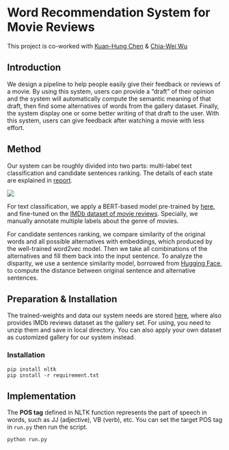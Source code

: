 # Word Recommendation System for Movie Reviews 

This project is co-worked with [Kuan-Hung Chen](https://github.com/kuanhungchen) & [Chia-Wei Wu](https://github.com/marcovwu) 
## Introduction 

We design a pipeline to help people easily give their feedback or reviews of a movie. By using this system, users can provide a “draft” of their opinion and the system will automatically compute the semantic meaning of that draft, then find some alternatives of words from the gallery dataset. Finally, the system display one or some better writing of that draft to the user. With this system, users can give feedback after watching a movie with less effort.

## Method 
Our system can be roughly divided into two parts: multi-label text classification and candidate sentences ranking. The details of each state are explained in [report](https://drive.google.com/file/d/1TfEDJJuOB2nqghRGNvNZyJrcI-Suc4eX/view?usp=sharing).

![](https://i.imgur.com/6HpN4vA.png)

For text classification, we apply a BERT-based model pre-trained by [here](https://huggingface.co/bert-base-uncased), and fine-tuned on the [IMDb dataset of movie reviews](https://www.kaggle.com/datasets/lakshmi25npathi/imdb-dataset-of-50k-movie-reviews). Specially, we manually annotate multiple labels about the genre of movies.


For candidate sentences ranking,  we compare similarity of the original words and all possible alternatives with embeddings, which produced by the well-trained word2vec model. Then we take all combinations of the alternatives and fill them back into the input sentence. To analyze the disparity, we use a sentence similarity model, borrowed from [Hugging Face](https://huggingface.co/tasks/sentence-similarity), to compute the distance between original sentence and alternative sentences. 



## Preparation & Installation 

The trained-weights and data our system needs are stored [here](https://drive.google.com/drive/folders/1VJp29A73TzXNTAjESy8cvupRs4qRFRc3?usp=sharing), where also provides IMDb reviews dataset as the gallery set. For using, you need to unzip them and save in local directory. You can also apply your own dataset as customized gallery for our system instead. 
### Installation
``pip install nltk`` \
``pip install -r requirement.txt``  

## Implementation
The **POS tag** defined in NLTK function represents the part of speech in words, such as JJ (adjective), VB (verb), etc. You can set the target POS tag in ``run.py`` then run the script.  

``python run.py``

